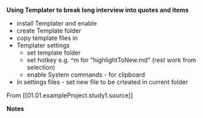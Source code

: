 



**Using Templater to break long interview into quotes and items**
- install Templater and enable
- create Template folder
- copy template files in
- Templater settings
	- set template folder
	- set hotkey e.g. ^m for "highlightToNew.md" (rest work from selection)
	- enable System commands - for clipboard
- In settings files - set new file to be crteated in current folder

From [[01.01.exampleProject.study1.source]]

**Notes**